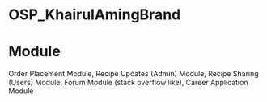 # OSP_KhairulAmingBrand

# Module
Order Placement Module, 
Recipe Updates (Admin) Module, 
Recipe Sharing (Users) Module, 
Forum Module (stack overflow like), 
Career Application Module

